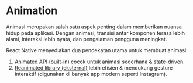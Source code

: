 # Animation

Animasi merupakan salah satu aspek penting dalam memberikan nuansa hidup pada aplikasi. Dengan animasi, transisi antar komponen terasa lebih alami, interaksi lebih nyata, dan pengalaman pengguna meningkat.

React Native menyediakan dua pendekatan utama untuk membuat animasi:

1. [Animated API (built-in)](animated-api.md) cocok untuk animasi sederhana & state-driven.
2. [Reanimated library (eksternal)](reanimated-gesture-handler.md) lebih efisien & mendukung gesture interaktif (digunakan di banyak app modern seperti Instagram).